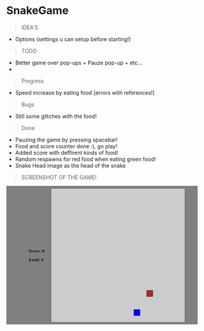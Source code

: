 # SnakeGame

 >IDEA'S
   - Options (settings u can setup before starting!)

 >TODO
   - Better game over pop-ups + Pauze pop-up + etc...
   - 

 >Progress
   - Speed increase by eating food [errors with references!]
   
 >Bugs
   - Still some glitches with the food!

 >Done
   - Pauzing the game by pressing spacebar!
   - Food and score counter done :), go play!
   - Added score with deffirent kinds of food!
   - Random respawns for red food when eating green food!
   - Snake Head image as the head of the snake

 >SCREENSHOT OF THE GAME!

 ![screenshot](src/img/screenshot.png)
